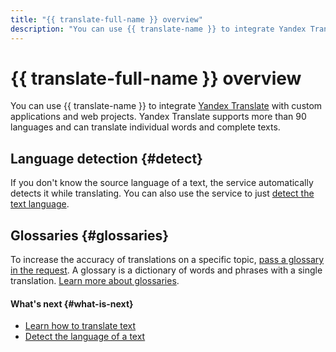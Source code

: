 ```yaml
---
title: "{{ translate-full-name }} overview"
description: "You can use {{ translate-name }} to integrate Yandex Translate with custom applications and web projects. {{ translate-full-name }} supports more than 90 languages and can translate individual words and complete texts. If you don't know the source language of a text, the service automatically detects it while translating. You can also use the service to just detect the text language."
---
```


# {{ translate-full-name }} overview

You can use {{ translate-name }} to integrate [Yandex Translate](https://translate.yandex.com) with custom applications and web projects. Yandex Translate supports more than 90 languages and can translate individual words and complete texts.

## Language detection {#detect}

If you don't know the source language of a text, the service automatically detects it while translating. You can also use the service to just [detect the text language](../operations/detect.md).

## Glossaries {#glossaries}

To increase the accuracy of translations on a specific topic, [pass a glossary in the request](../operations/better-quality.md#with-glossary). A glossary is a dictionary of words and phrases with a single translation. [Learn more about glossaries](glossary.md).

#### What's next {#what-is-next}

* [Learn how to translate text](../operations/translate.md)
* [Detect the language of a text](../operations/detect.md)